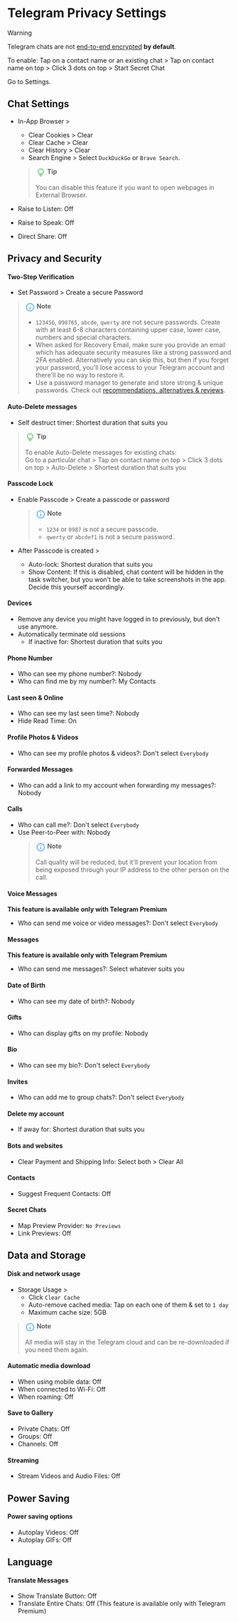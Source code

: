 # Telegram Privacy Settings

> [!WARNING]
> Telegram chats are not [end-to-end encrypted](https://en.wikipedia.org/wiki/End-to-end_encryption) **by default**.
>
> To enable: Tap on a contact name or an existing chat > Tap on contact name on top > Click 3 dots on top > Start Secret Chat

Go to Settings.

## Chat Settings
- In-App Browser >
    - Clear Cookies > Clear
    - Clear Cache > Clear
    - Clear History > Clear
    - Search Engine > Select `DuckDuckGo` or `Brave Search`.
    > <img src="../icons/ic_tip.svg" width="22" align="top"> **Tip**
    >
    > You can disable this feature if you want to open webpages in External Browser.

- Raise to Listen: Off
- Raise to Speak: Off
- Direct Share: Off



## Privacy and Security

#### Two-Step Verification
- Set Password > Create a secure Password

> <img src="../icons/ic_note.svg" width="22" align="top"> **Note**
>
> - `123456`, `098765`, `abcde`, `qwerty` are not secure passwords. Create with at least 6-8 characters containing upper case, lower case, numbers and special characters.
> - When asked for Recovery Email, make sure you provide an email which has adequate security measures like a strong password and 2FA enabled. Alternatively you can skip this, but then if you forget your password, you'll lose access to your Telegram account and there'll be no way to restore it.
> - Use a password manager to generate and store strong & unique passwords. Check out [recommendations, alternatives & reviews](https://github.com/StellarSand/privacy-settings#recommendations-alternatives--reviews).

#### Auto-Delete messages
- Self destruct timer: Shortest duration that suits you

> <img src="../icons/ic_tip.svg" width="22" align="top"> **Tip**
>
> To enable Auto-Delete messages for existing chats:
<br>Go to a particular chat > Tap on contact name on top > Click 3 dots on top > Auto-Delete > Shortest duration that suits you

#### Passcode Lock
- Enable Passcode > Create a passcode or password
    > <img src="../icons/ic_note.svg" width="22" align="top"> **Note**
    >
    > - `1234` or `0987` is not a secure passcode.
    > - `qwerty` or `abcdef1` is not a secure password.

- After Passcode is created >
  - Auto-lock: Shortest duration that suits you
  - Show Content: If this is disabled, chat content will be hidden in the task switcher, but you won't be able to take screenshots in the app. Decide this yourself accordingly.

#### Devices
- Remove any device you might have logged in to previously, but don't use anymore.
- Automatically terminate old sessions
  - If inactive for: Shortest duration that suits you

#### Phone Number
- Who can see my phone number?: Nobody
- Who can find me by my number?: My Contacts

#### Last seen & Online
- Who can see my last seen time?: Nobody
- Hide Read Time: On

#### Profile Photos & Videos
- Who can see my profile photos & videos?: Don't select `Everybody`

#### Forwarded Messages
- Who can add a link to my account when forwarding my messages?: Nobody

#### Calls
- Who can call me?: Don't select `Everybody`
- Use Peer-to-Peer with: Nobody
    > <img src="../icons/ic_note.svg" width="22" align="top"> **Note**
    >
    > Call quality will be reduced, but it'll prevent your location from being exposed through your IP address to the other person on the call.

#### Voice Messages
**This feature is available only with Telegram Premium**
- Who can send me voice or video messages?: Don't select `Everybody`

#### Messages
**This feature is available only with Telegram Premium**
- Who can send me messages?: Select whatever suits you

#### Date of Birth
- Who can see my date of birth?: Nobody

#### Gifts
- Who can display gifts on my profile: Nobody

#### Bio
- Who can see my bio?: Don't select `Everybody`

#### Invites
- Who can add me to group chats?: Don't select `Everybody`

#### Delete my account
- If away for: Shortest duration that suits you

#### Bots and websites
- Clear Payment and Shipping Info: Select both > Clear All

#### Contacts
- Suggest Frequent Contacts: Off

#### Secret Chats
- Map Preview Provider: `No Previews`
- Link Previews: Off



## Data and Storage

#### Disk and network usage
- Storage Usage >
    - Click `Clear Cache`
    - Auto-remove cached media: Tap on each one of them & set ​​to `1 day`
    - Maximum cache size: 5GB
  
> <img src="../icons/ic_note.svg" width="22" align="top"> **Note**
>
> All media will stay in the Telegram cloud and can be re-downloaded if you need them again.

#### Automatic media download
- When using mobile data: Off
- When connected to Wi-Fi: Off
- When roaming: Off

#### Save to Gallery
- Private Chats: Off
- Groups: Off
- Channels: Off

#### Streaming
- Stream Videos and Audio Files: Off



## Power Saving

#### Power saving options
- Autoplay Videos: Off
- Autoplay GIFs: Off



## Language

#### Translate Messages
- Show Translate Button: Off
- Translate Entire Chats: Off (This feature is available only with Telegram Premium)
